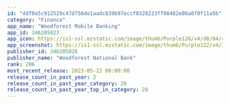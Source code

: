```yaml
---
id: "ddf0a5c912529c47d758de1aadc839b97eccf8328223ff08482e06a8f0f11a5b"
category: "Finance"
app_name: "Woodforest Mobile Banking"
app_id: 346205023
app_icon: https://is1-ssl.mzstatic.com/image/thumb/Purple126/v4/d8/84/4e/d8844efd-1655-c0a2-bc94-3141225bd81a/AppIcons-1x_U007emarketing-0-7-0-85-220.png/1024x1024bb.png
app_screenshot: https://is1-ssl.mzstatic.com/image/thumb/Purple122/v4/1e/fb/9b/1efb9b0f-6362-22ad-2915-db08c3195d03/9fb4f44d-13ee-4d56-9df7-f32dabf13ae0_Simulator_Screen_Shot_-_iPhone_11_Pro_Max_-_2021-06-09_at_13.17.20.png/1242x2688bb.png
publisher_id: 346205026
publisher_name: "Woodforest National Bank"
rank: 286
most_recent_release: 2023-05-22 00:00:00
release_count_in_past_year: 2
release_count_in_past_year_category: 20
release_count_in_past_year_top_in_category: 28
---
```


